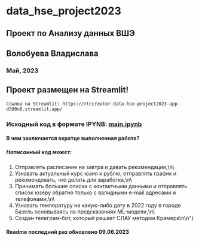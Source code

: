 # data_hse_project2023
## Проект по Анализу данных ВШЭ
## Волобуева Владислава
### Май, 2023

## Проект размещен на Streamlit!
    Ссылка на Streamlit: https://rtccreator-data-hse-project2023-app-d508n0.streamlit.app/
### Исходный код в формате IPYNB: [main.ipynb](https://github.com/rtccreator/data_hse_project2023/blob/main/main.ipynb)

#### В чем заключается вкратце выполненная работа?
##### Написанный код может:
1) Отправлять расписание на завтра и давать рекомендации,\n\
2) Узнавать актуальный курс юаня к рублю, отправлять график и рекомендовать, что делать для заработка,\n\
3) Принимать большие списки с контактными данными и отправлять список юзеру обратно только с валидными e-mail адресами и телефонами,\n\
4) Узнавать температуру на какую-либо дату в 2022 году в городе Базель основываясь на предсказаниях ML-модели,\n\
5) Создан телеграм-бот, который решает СЛАУ методом Крамера\n\n")

#### Readme последний раз обновлено 09.06.2023
